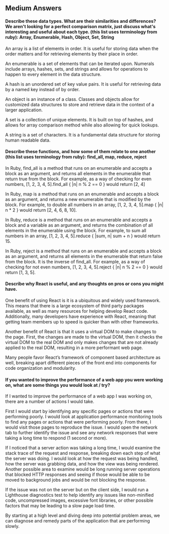 ## Medium Answers

#### Describe these data types. What are their similarities and differences? We aren't looking for a perfect comparison matrix, just discuss what's interesting and useful about each type. (this list uses terminology from ruby): Array, Enumerable, Hash, Object, Set, String

An array is a list of elements in order. It is useful for storing data when the order matters and for retrieving elements by their place in order.
 
An enumerable is a set of elements that can be iterated upon. Numerals include arrays, hashes, sets, and strings and allows for operations to happen to every element in the data structure.

A hash is an unordered set of key value pairs. It is useful for retrieving data by a named key instead of by order.

An object is an instance of a class. Classes and objects allow for customized data structures to store and retrieve data in the context of a larger application.

A set is a collection of unique elements. It is built on top of hashes, and allows for array comparison method while also allowing for quick lookups.

A string is a set of characters. It is a fundamental data structure for storing human readable data.

#### Describe these functions, and how some of them relate to one another (this list uses terminology from ruby): find_all, map, reduce, reject

In Ruby, find_all is a method that runs on an enumerable and accepts a block as an argument, and returns all elements in the enumerable that return true from the block. For example, as a way of checking for even numbers, [1, 2, 3, 4, 5].find_all { |n| n % 2 == 0 } would return [2, 4]

In Ruby, map is a method that runs on an enumerable and accepts a block as an argument, and returns a new enumerable that is modified by the block. For example, to double all numbers in an array, [1, 2, 3, 4, 5].map { |n| n * 2 } would return [2, 4, 6, 8, 10].

In Ruby, reduce is a method that runs on an enumerable and accepts a block and a variable as an argument, and returns the combination of all elements in the enumerable using the block.  For example, to sum all numbers in an array, [1, 2, 3, 4, 5].reduce { |sum, n| sum + n } would return 15.

In Ruby, reject is a method that runs on an enumerable and accepts a block as an argument, and returns all elements in the enumerable that return false from the block. It is the inverse of find_all.  For example, as a way of checking for not even numbers, [1, 2, 3, 4, 5].reject { |n| n % 2 == 0 } would return [1, 3, 5].

#### Describe why React is useful, and any thoughts on pros or cons you might have.

One benefit of using React is it is a ubiquitous and widely used framework. This means that there is a large ecosystem of third party packages available, as well as many resources for helping develop React code. Additionally, many developers have experience with React, meaning that getting team members up to speed is quicker than with other frameworks.

Another benefit of React is that it uses a virtual DOM to make changes to the page. First, the changes are made to the virtual DOM, then it checks the virtual DOM to the real DOM and only makes changes that are not already applied to the real DOM, resulting in a more performant web page.

Many people favor React’s framework of component based architecture as well, breaking apart different pieces of the front end into components for code organization and modularity.

#### If you wanted to improve the performance of a web app you were working on, what are some things you would look at / try?

If I wanted to improve the performance of a web app I was working on, there are a number of actions I would take.

First I would start by identifying any specific pages or actions that were performing poorly. I would look at application performance monitoring tools to find any pages or actions that were performing poorly. From there, I would visit those pages to reproduce the issue. I would open the network tab to further identify the issue and see any network responses that were taking a long time to respond (1 second or more).

If I noticed that a server action was taking a long time, I would examine the stack trace of the request and response, breaking down each step of what the server was doing. I would look at how the request was being handled, how the server was grabbing data, and how the view was being rendered. Another possible area to examine would be long running server operations that blocked HTTP responses and seeing if those would be able to be moved to background jobs and would be not blocking the response.

If the issue was not on the server but on the client side, I would run a Lighthouse diagnostics test to help identify any issues like non-minified code, uncompressed images, excessive font libraries, or other possible factors that may be leading to a slow page load time.

By starting at a high level and diving deep into potential problem areas, we can diagnose and remedy parts of the application that are performing slowly.
